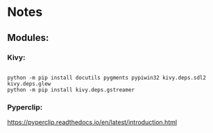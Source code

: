 # Notes

## Modules:

### Kivy:

```

python -m pip install docutils pygments pypiwin32 kivy.deps.sdl2 kivy.deps.glew
python -m pip install kivy.deps.gstreamer

```

### Pyperclip:

https://pyperclip.readthedocs.io/en/latest/introduction.html
